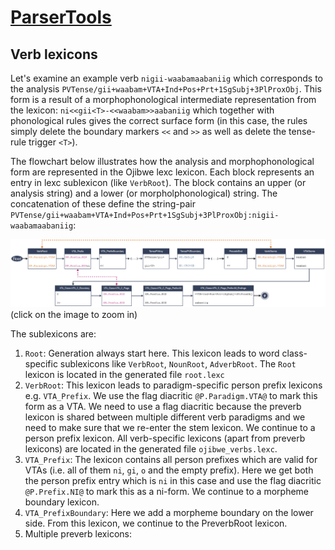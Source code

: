 # [ParserTools](https://github.com/ELF-Lab/ParserTools/)

## Verb lexicons

Let's examine an example verb `nigii-waabamaabaniig` which corresponds to the analysis `PVTense/gii+waabam+VTA+Ind+Pos+Prt+1SgSubj+3PlProxObj`. This form is a result of a morphophonological intermediate representation from the lexicon: `ni<<gii<T>-<<waabam>>aabaniig` which together with phonological rules gives the correct surface form (in this case, the rules simply delete the boundary markers `<<` and `>>` as well as delete the tense-rule trigger `<T>`).

The flowchart below illustrates how the analysis and morphophonological form are represented in the Ojibwe lexc lexicon. Each block represents an entry in lexc sublexicon (like `VerbRoot`). The block contains an upper (or analysis string) and a lower (or morpholphonological) string. The concatenation of these define the string-pair `PVTense/gii+waabam+VTA+Ind+Pos+Prt+1SgSubj+3PlProxObj:nigii-waabamaabaniig`: 

<img src="img/lexc_diagram.png" width="2000" />
(click on the image to zoom in)

The sublexicons are:

1. `Root`: Generation always start here. This lexicon leads to word class-specific sublexicons like `VerbRoot`, `NounRoot`, `AdverbRoot`. The `Root` lexicon is located in the generated file `root.lexc`
2. `VerbRoot`: This lexicon leads to paradigm-specific person prefix lexicons e.g. `VTA_Prefix`. We use the flag diacritic `@P.Paradigm.VTA@` to mark this form as a VTA. We need to use a flag diacritic because the preverb lexicon is shared between multiple different verb paradigms and we need to make sure that we re-enter the stem lexicon. We continue to a person prefix lexicon. All verb-specific lexicons (apart from preverb lexicons) are located in the generated file `ojibwe_verbs.lexc`.
3. `VTA_Prefix`: The lexicon contains all person prefixes which are valid for VTAs (i.e. all of them `ni`, `gi`, `o` and the empty prefix). Here we get both the person prefix entry which is `ni` in this case and use the flag diacritic `@P.Prefix.NI@` to mark this as a ni-form. We continue to a morpheme boundary lexicon.
4. `VTA_PrefixBoundary`: Here we add a morpheme boundary on the lower side. From this lexicon, we continue to the PreverbRoot lexicon.
5. Multiple preverb lexicons: 
